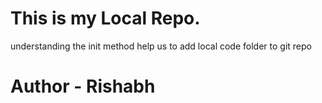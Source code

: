 # This is my Local Repo.
 understanding the init method
 help us to add local code folder to git repo
 # Author - Rishabh
